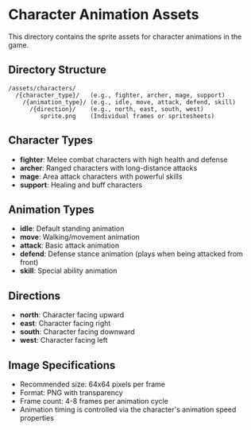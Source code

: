 # Character Animation Assets

This directory contains the sprite assets for character animations in the game.

## Directory Structure

```
/assets/characters/
  /{character_type}/   (e.g., fighter, archer, mage, support)
    /{animation_type}/ (e.g., idle, move, attack, defend, skill)
      /{direction}/    (e.g., north, east, south, west)
         sprite.png    (Individual frames or spritesheets)
```

## Character Types

- **fighter**: Melee combat characters with high health and defense
- **archer**: Ranged characters with long-distance attacks
- **mage**: Area attack characters with powerful skills
- **support**: Healing and buff characters

## Animation Types

- **idle**: Default standing animation
- **move**: Walking/movement animation
- **attack**: Basic attack animation
- **defend**: Defense stance animation (plays when being attacked from front)
- **skill**: Special ability animation

## Directions

- **north**: Character facing upward
- **east**: Character facing right
- **south**: Character facing downward
- **west**: Character facing left

## Image Specifications

- Recommended size: 64x64 pixels per frame
- Format: PNG with transparency
- Frame count: 4-8 frames per animation cycle
- Animation timing is controlled via the character's animation speed properties
